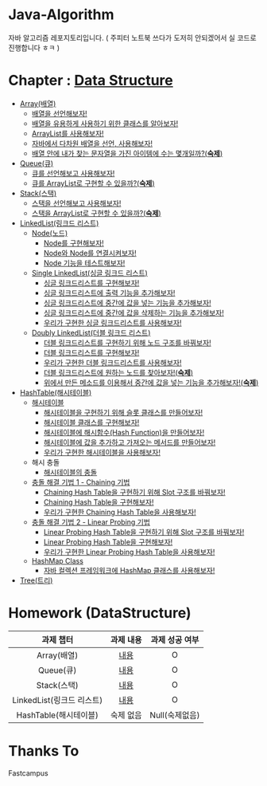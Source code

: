 # Java-Algorithm

자바 알고리즘 레포지토리입니다.
( 주피터 노트북 쓰다가 도저히 안되겠어서 실 코드로 진행합니다 ㅎㅋ )

# Chapter : [Data Structure](https://github.com/BackdevHong/Java-Algorithm/tree/main/Data%20Structure)

- [Array(배열)](https://github.com/BackdevHong/Java-Algorithm/tree/main/Data%20Structure/Array/src)
  - [배열을 선언해보자!](https://github.com/BackdevHong/Java-Algorithm/blob/main/Data%20Structure/Array/src/ArrayTest.java)
  - [배열을 유용하게 사용하기 위한 클래스를 알아보자!](https://github.com/BackdevHong/Java-Algorithm/blob/main/Data%20Structure/Array/src/ArraysClassTest.java)
  - [ArrayList를 사용해보자!](https://github.com/BackdevHong/Java-Algorithm/blob/main/Data%20Structure/Array/src/ArrayListClassTest.java)
  - [자바에서 다차원 배열을 선언, 사용해보자!](https://github.com/BackdevHong/Java-Algorithm/blob/main/Data%20Structure/Array/src/MultidimensionalArrayTest.java)
  - [배열 안에 내가 찾는 문자열을 가진 아이템에 수는 몇개일까?(**숙제**)](https://github.com/BackdevHong/Java-Algorithm/blob/main/Data%20Structure/Array/src/ArrayHomework.java)
- [Queue(큐)](https://github.com/BackdevHong/Java-Algorithm/tree/main/Data%20Structure/Queue/src)
  - [큐를 선언해보고 사용해보자!](https://github.com/BackdevHong/Java-Algorithm/blob/main/Data%20Structure/Queue/src/QueueClassTest.java)
  - [큐를 ArrayList로 구현할 수 있을까?(**숙제**)](https://github.com/BackdevHong/Java-Algorithm/blob/main/Data%20Structure/Queue/src/QueueHomework.java)
- [Stack(스택)](https://github.com/BackdevHong/Java-Algorithm/tree/main/Data%20Structure/Stack/src)
  - [스택을 선언해보고 사용해보자!](https://github.com/BackdevHong/Java-Algorithm/blob/main/Data%20Structure/Stack/src/StackClassTest.java)
  - [스택을 ArrayList로 구현할 수 있을까?(**숙제**)](https://github.com/BackdevHong/Java-Algorithm/blob/main/Data%20Structure/Stack/src/StackHomework.java)
- [LinkedList(링크드 리스트)](https://github.com/BackdevHong/Java-Algorithm/tree/main/Data%20Structure/LinkedList/src)
  - [Node(노드)](https://github.com/BackdevHong/Java-Algorithm/tree/main/Data%20Structure/LinkedList/src/Node)
    - [Node를 구현해보자!](https://github.com/BackdevHong/Java-Algorithm/blob/main/Data%20Structure/LinkedList/src/Node/Node.java)
    - [Node와 Node를 연결시켜보자!](https://github.com/BackdevHong/Java-Algorithm/blob/main/Data%20Structure/LinkedList/src/Node/Node.java)
    - [Node 기능을 테스트해보자!](https://github.com/BackdevHong/Java-Algorithm/blob/main/Data%20Structure/LinkedList/src/Node/NodeTest.java)
  - [Single LinkedList(싱글 링크드 리스트)](https://github.com/BackdevHong/Java-Algorithm/tree/main/Data%20Structure/LinkedList/src/SinbleLinkedList)
    - [싱글 링크드리스트를 구현해보자!](https://github.com/BackdevHong/Java-Algorithm/blob/main/Data%20Structure/LinkedList/src/SinbleLinkedList/SingleLinkedList.java)
    - [싱글 링크드리스트에 출력 기능을 추가해보자!](https://github.com/BackdevHong/Java-Algorithm/blob/main/Data%20Structure/LinkedList/src/SinbleLinkedList/SingleLinkedList.java)
    - [싱글 링크드리스트에 중간에 값을 넣는 기능을 추가해보자!](https://github.com/BackdevHong/Java-Algorithm/blob/main/Data%20Structure/LinkedList/src/SinbleLinkedList/SingleLinkedList.java)
    - [싱글 링크드리스트에 중간에 값을 삭제하는 기능을 추가해보자!](https://github.com/BackdevHong/Java-Algorithm/blob/main/Data%20Structure/LinkedList/src/SinbleLinkedList/SingleLinkedList.java)
    - [우리가 구현한 싱글 링크드리스트를 사용해보자!](https://github.com/BackdevHong/Java-Algorithm/blob/main/Data%20Structure/LinkedList/src/SinbleLinkedList/SingleLinkedListTest.java)
  - [Doubly LinkedList(더블 링크드 리스트)](https://github.com/BackdevHong/Java-Algorithm/tree/main/Data%20Structure/LinkedList/src/DoubleLinkedList)
    - [더블 링크드리스트를 구현하기 위해 노드 구조를 바꿔보자!](https://github.com/BackdevHong/Java-Algorithm/blob/main/Data%20Structure/LinkedList/src/DoubleLinkedList/DoubleNode/Node.java)
    - [더블 링크드리스트를 구현해보자!](https://github.com/BackdevHong/Java-Algorithm/blob/main/Data%20Structure/LinkedList/src/DoubleLinkedList/DoubleLinkedList.java)
    - [우리가 구현한 더블 링크드리스트를 사용해보자!](https://github.com/BackdevHong/Java-Algorithm/blob/main/Data%20Structure/LinkedList/src/DoubleLinkedList/DoubleLinkedListTest.java)
    - [더블 링크드리스트에 원하는 노드를 찾아보자!(**숙제**)](https://github.com/BackdevHong/Java-Algorithm/blob/main/Data%20Structure/LinkedList/src/DoubleLinkedList/DoubleLinkedList.java)
    - [위에서 만든 메소드를 이용해서 중간에 값을 넣는 기능을 추가해보자!(**숙제**)](https://github.com/BackdevHong/Java-Algorithm/blob/main/Data%20Structure/LinkedList/src/DoubleLinkedList/DoubleLinkedList.java)
- [HashTable(해시테이블)](https://github.com/BackdevHong/Java-Algorithm/tree/main/Data%20Structure/HashTable/src)
  - [해시테이블](https://github.com/BackdevHong/Java-Algorithm/tree/main/Data%20Structure/HashTable/src/HashTable)
    - [해시테이블을 구현하기 위해 슬롯 클래스를 만들어보자!](https://github.com/BackdevHong/Java-Algorithm/blob/main/Data%20Structure/HashTable/src/HashTable/Slot.java)
    - [해시테이블 클래스를 구현해보자!](https://github.com/BackdevHong/Java-Algorithm/blob/main/Data%20Structure/HashTable/src/HashTable/MyHash.java)
    - [해시테이블에 해시함수(Hash Function)을 만들어보자!](https://github.com/BackdevHong/Java-Algorithm/blob/main/Data%20Structure/HashTable/src/HashTable/MyHash.java)
    - [해시테이블에 값을 추가하고 가져오는 메서드를 만들어보자!](https://github.com/BackdevHong/Java-Algorithm/blob/main/Data%20Structure/HashTable/src/HashTable/MyHash.java)
    - [우리가 구현한 해시테이블을 사용해보자!](https://github.com/BackdevHong/Java-Algorithm/blob/main/Data%20Structure/HashTable/src/HashTable/MyHashTest.java)
  - 해시 충돌
    - [해시테이블의 충돌](https://github.com/BackdevHong/Java-Algorithm/blob/main/Data%20Structure/HashTable/src/HashCollision/HashCollisionTest.java)
  - [충돌 해결 기법 1 - Chaining 기법](https://github.com/BackdevHong/Java-Algorithm/tree/main/Data%20Structure/HashTable/src/ChainingHashTable)
    - [Chaining Hash Table을 구현하기 위해 Slot 구조를 바꿔보자!](https://github.com/BackdevHong/Java-Algorithm/blob/main/Data%20Structure/HashTable/src/ChainingHashTable/Slot.java)
    - [Chaining Hash Table을 구현해보자!](https://github.com/BackdevHong/Java-Algorithm/blob/main/Data%20Structure/HashTable/src/ChainingHashTable/MyHash.java)
    - [우리가 구현한 Chaining Hash Table을 사용해보자!](https://github.com/BackdevHong/Java-Algorithm/blob/main/Data%20Structure/HashTable/src/ChainingHashTable/MyHashTest.java)
  - [충돌 해결 기법 2 - Linear Probing 기법](https://github.com/BackdevHong/Java-Algorithm/tree/main/Data%20Structure/HashTable/src/LinearProbingHashTable)
    - [Linear Probing Hash Table을 구현하기 위해 Slot 구조를 바꿔보자!](https://github.com/BackdevHong/Java-Algorithm/blob/main/Data%20Structure/HashTable/src/LinearProbingHashTable/Slot.java)
    - [Linear Probing Hash Table을 구현해보자!](https://github.com/BackdevHong/Java-Algorithm/blob/main/Data%20Structure/HashTable/src/LinearProbingHashTable/MyHash.java)
    - [우리가 구현한 Linear Probing Hash Table을 사용해보자!](https://github.com/BackdevHong/Java-Algorithm/blob/main/Data%20Structure/HashTable/src/LinearProbingHashTable/MyHashTest.java)
  - [HashMap Class](https://github.com/BackdevHong/Java-Algorithm/tree/main/Data%20Structure/HashTable/src/HashMapClass)
    - [자바 컬렉션 프레임워크에 HashMap 클래스를 사용해보자!](https://github.com/BackdevHong/Java-Algorithm/blob/main/Data%20Structure/HashTable/src/HashMapClass/HashMapTest.java)
- [Tree(트리)](https://github.com/BackdevHong/Java-Algorithm/tree/main/Data%20Structure/Tree/src)

# Homework (DataStructure)

|         과제 챕터         |                                          과제 내용                                           | 과제 성공 여부 |
| :-----------------------: | :------------------------------------------------------------------------------------------: | :------------: |
|        Array(배열)        |          [내용](https://backdevhong.notion.site/1-5236f666615c4c1ea15e2395b3663ea2)          |       O        |
|         Queue(큐)         |     [내용](https://backdevhong.notion.site/2-ArrayList-913dc652dc0b4ffab1b7a4f2f6c8954e)     |       O        |
|        Stack(스택)        |     [내용](https://backdevhong.notion.site/3-ArrayList-f47e9bb614674cc5b5c237d326ffa5c8)     |       O        |
| LinkedList(링크드 리스트) | [내용](https://backdevhong.notion.site/4-Doubly-LinkedList-f47e9bb614674cc5b5c237d326ffa5c8) |       O        |
|   HashTable(해시테이블)   |                                          숙제 없음                                           | Null(숙제없음) |

# Thanks To

Fastcampus
